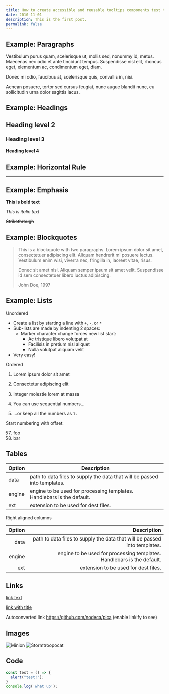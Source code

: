 ```yaml
---
title: How to create accessible and reusable tooltips components test tet test lfdjadflk
date: 2010-11-01
description: This is the first post.
permalink: false
---
```


## Example: Paragraphs

Vestibulum purus quam, scelerisque ut, mollis sed, nonummy id, metus. Maecenas nec odio et ante tincidunt tempus. Suspendisse nisl elit, rhoncus eget, elementum ac, condimentum eget, diam.

Donec mi odio, faucibus at, scelerisque quis, convallis in, nisi.

Aenean posuere, tortor sed cursus feugiat, nunc augue blandit nunc, eu sollicitudin urna dolor sagittis lacus.


## Example: Headings

## Heading level 2
### Heading level 3
#### Heading level 4


## Example: Horizontal Rule

***

## Example: Emphasis

**This is bold text**


*This is italic text*


~~Strikethrough~~


## Example: Blockquotes

> This is a blockquote with two paragraphs. Lorem ipsum dolor sit amet,
consectetuer adipiscing elit. Aliquam hendrerit mi posuere lectus.
Vestibulum enim wisi, viverra nec, fringilla in, laoreet vitae, risus.
>
> Donec sit amet nisl. Aliquam semper ipsum sit amet velit. Suspendisse
id sem consectetuer libero luctus adipiscing.
>
> John Doe, 1997

## Example: Lists

Unordered

+ Create a list by starting a line with `+`, `-`, or `*`
+ Sub-lists are made by indenting 2 spaces:
  - Marker character change forces new list start:
    * Ac tristique libero volutpat at
    + Facilisis in pretium nisl aliquet
    - Nulla volutpat aliquam velit
+ Very easy!

Ordered

1. Lorem ipsum dolor sit amet
2. Consectetur adipiscing elit
3. Integer molestie lorem at massa


1. You can use sequential numbers...
1. ...or keep all the numbers as `1.`

Start numbering with offset:

57. foo
1. bar

## Tables

| Option | Description |
| ------ | ----------- |
| data   | path to data files to supply the data that will be passed into templates. |
| engine | engine to be used for processing templates. Handlebars is the default. |
| ext    | extension to be used for dest files. |

Right aligned columns

| Option | Description |
| ------:| -----------:|
| data   | path to data files to supply the data that will be passed into templates. |
| engine | engine to be used for processing templates. Handlebars is the default. |
| ext    | extension to be used for dest files. |


## Links

[link text](http://dev.nodeca.com)

[link with title](http://nodeca.github.io/pica/demo/ "title text!")

Autoconverted link https://github.com/nodeca/pica (enable linkify to see)


## Images

![Minion](https://octodex.github.com/images/minion.png)
![Stormtroopocat](https://octodex.github.com/images/stormtroopocat.jpg "The Stormtroopocat")

## Code

``` js
const test = () => {
  alert("test!");
}
console.log('what up');
```